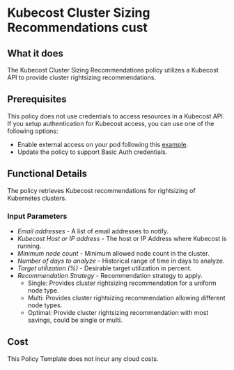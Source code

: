 # Kubecost Cluster Sizing Recommendations cust

## What it does

The Kubecost Cluster Sizing Recommendations policy utilizes a Kubecost API to provide cluster rightsizing recommendations.

## Prerequisites

This policy does not use credentials to access resources in a Kubecost API.
If you setup authentication for Kubecost access, you can use one of the following options:
- Enable external access on your pod following this [example](https://docs.kubecost.com/install-and-configure/install/ingress-examples).
- Update the policy to support Basic Auth credentials.

## Functional Details

The policy retrieves Kubecost recommendations for rightsizing of Kubernetes clusters.

### Input Parameters

- *Email addresses* - A list of email addresses to notify.
- *Kubecost Host or IP address* - The host or IP Address where Kubecost is running.
- *Minimum node count* - Minimum allowed node count in the cluster.
- *Number of days to analyze* - Historical range of time in days to analyze.
- *Target utilization (%)* - Desirable target utilization in percent.
- *Recommendation Strategy* - Recommendation strategy to apply.
  - Single: Provides cluster rightsizing recommendation for a uniform node type.
  - Multi: Provides cluster rightsizing recommendation allowing different node types.
  - Optimal: Provide cluster rightsizing recommendation with most savings, could be single or multi.

## Cost

This Policy Template does not incur any cloud costs.
